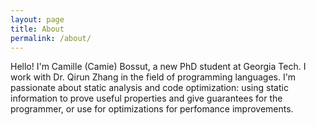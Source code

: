 ```yaml
---
layout: page
title: About
permalink: /about/
---
```


Hello! I'm Camille (Camie) Bossut, a new PhD student at Georgia Tech. I work with Dr. Qirun Zhang in the field of programming languages. I'm passionate about static analysis and code optimization: using static information to prove useful properties and give guarantees for the programmer, or use for optimizations for perfomance improvements.


        
